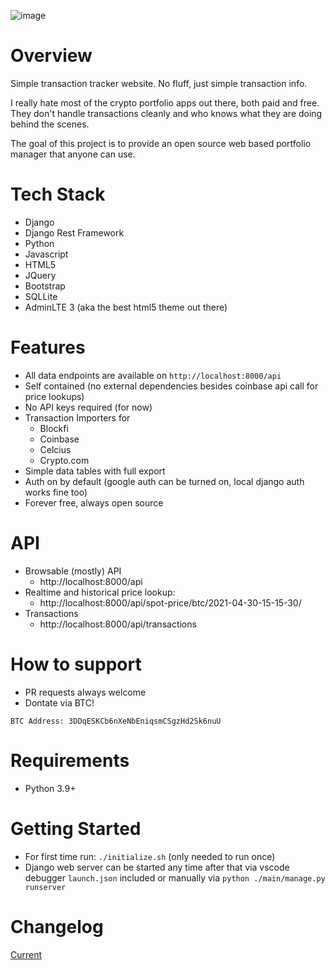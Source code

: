 ![image](https://user-images.githubusercontent.com/2525601/142946020-7ac32b9d-3fb8-4607-9c20-169623fe4513.png)

# Overview
Simple transaction tracker website.
No fluff, just simple transaction info.

I really hate most of the crypto portfolio apps out there, both paid and free.
They don't handle transactions cleanly and who knows what they are doing behind the scenes.

The goal of this project is to provide an open source web based portfolio manager that anyone can use.

# Tech Stack
- Django
- Django Rest Framework
- Python
- Javascript
- HTML5
- JQuery
- Bootstrap
- SQLLite
- AdminLTE 3 (aka the best html5 theme out there)

# Features
- All data endpoints are available on `http://localhost:8000/api`
- Self contained (no external dependencies besides coinbase api call for price lookups)
- No API keys required (for now)
- Transaction Importers for
  - Blockfi
  - Coinbase
  - Celcius
  - Crypto.com
- Simple data tables with full export
- Auth on by default (google auth can be turned on, local django auth works fine too)
- Forever free, always open source

# API
- Browsable (mostly) API
  - http://localhost:8000/api
- Realtime and historical price lookup:
  - http://localhost:8000/api/spot-price/btc/2021-04-30-15-15-30/
- Transactions
  - http://localhost:8000/api/transactions

# How to support
- PR requests always welcome
- Dontate via BTC!
```
BTC Address: 3DDqESKCb6nXeNbEniqsmCSgzHd2Sk6nuU
```

# Requirements
- Python 3.9+

# Getting Started
- For first time run: `./initialize.sh` (only needed to run once)
- Django web server can be started any time after that via vscode debugger `launch.json` included or manually via `python ./main/manage.py runserver`

# Changelog
[Current](CHANGELOG.md)
